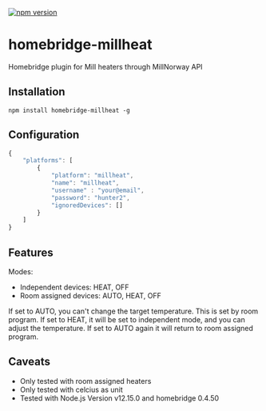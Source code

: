 [![npm version](https://badge.fury.io/js/homebridge-millheat.svg)](https://www.npmjs.com/package/homebridge-millheat)

# homebridge-millheat

Homebridge plugin for Mill heaters through MillNorway API

## Installation

```
npm install homebridge-millheat -g
```

## Configuration

```javascript
{
    "platforms": [
        {
            "platform": "millheat",
            "name": "millheat",
            "username" : "your@email",
            "password": "hunter2",
            "ignoredDevices": []
        }
    ]
}

```

## Features

Modes:

- Independent devices: HEAT, OFF
- Room assigned devices: AUTO, HEAT, OFF

If set to AUTO, you can't change the target temperature. This is set by room program. If set to HEAT, it will be set to independent mode, and you can adjust the temperature. If set to AUTO again it will return to room assigned program.

## Caveats

- Only tested with room assigned heaters
- Only tested with celcius as unit
- Tested with Node.js Version v12.15.0 and homebridge 0.4.50
